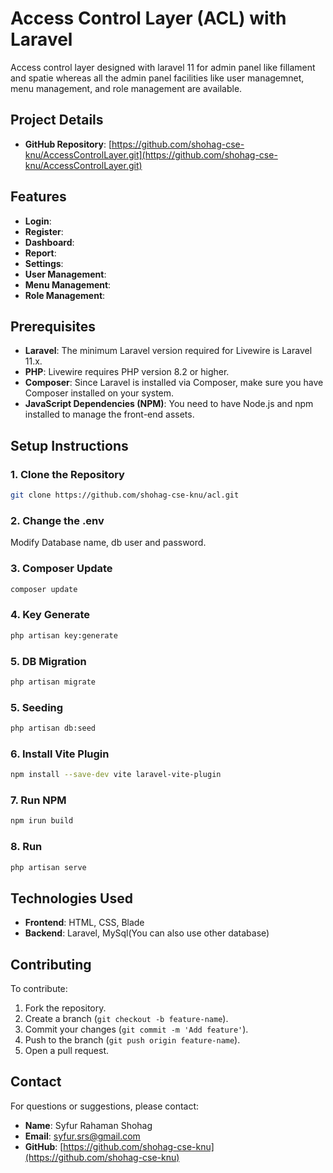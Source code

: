 # Access Control Layer (ACL) with Laravel

Access control layer designed with laravel 11 for admin panel like fillament and spatie whereas all the admin panel facilities like user managemnet, menu management, and role management are available.
## Project Details

- **GitHub Repository**: [https://github.com/shohag-cse-knu/AccessControlLayer.git](https://github.com/shohag-cse-knu/AccessControlLayer.git)

## Features

- **Login**:
- **Register**:
- **Dashboard**:
- **Report**: 
- **Settings**: 
- **User Management**: 
- **Menu Management**:
- **Role Management**:

## Prerequisites

- **Laravel**: The minimum Laravel version required for Livewire is Laravel 11.x.
- **PHP**: Livewire requires PHP version 8.2 or higher.
- **Composer**: Since Laravel is installed via Composer, make sure you have Composer installed on your system.
- **JavaScript Dependencies (NPM)**: You need to have Node.js and npm installed to manage the front-end assets.

## Setup Instructions

### 1. Clone the Repository
```bash
git clone https://github.com/shohag-cse-knu/acl.git
````
### 2. Change the .env
Modify Database name, db user and password.

### 3. Composer Update
```bash
composer update
````
### 4. Key Generate
```bash
php artisan key:generate
````
### 5. DB Migration
```bash
php artisan migrate
````
### 5. Seeding
```bash
php artisan db:seed
````
### 6. Install Vite Plugin
```bash
npm install --save-dev vite laravel-vite-plugin
````
### 7. Run NPM
```bash
npm irun build
````
### 8. Run 
```bash
php artisan serve
````

## Technologies Used

- **Frontend**: HTML, CSS, Blade
- **Backend**: Laravel, MySql(You can also use other database)

## Contributing

To contribute:

1. Fork the repository.
2. Create a branch (`git checkout -b feature-name`).
3. Commit your changes (`git commit -m 'Add feature'`).
4. Push to the branch (`git push origin feature-name`).
5. Open a pull request.

## Contact

For questions or suggestions, please contact:

- **Name**: Syfur Rahaman Shohag
- **Email**: [syfur.srs@gmail.com](mailto:syfur.srs@gmail.com)
- **GitHub**: [https://github.com/shohag-cse-knu](https://github.com/shohag-cse-knu)
